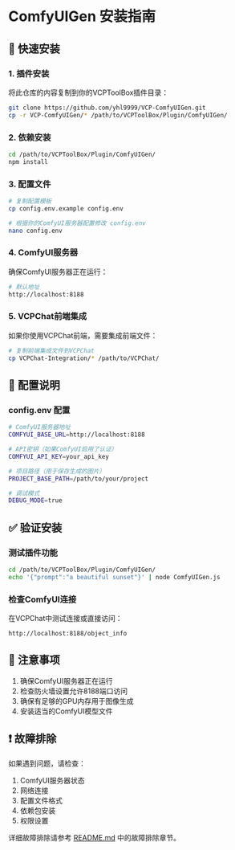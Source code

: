# ComfyUIGen 安装指南

## 🚀 快速安装

### 1. 插件安装
将此仓库的内容复制到你的VCPToolBox插件目录：
```bash
git clone https://github.com/yhl9999/VCP-ComfyUIGen.git
cp -r VCP-ComfyUIGen/* /path/to/VCPToolBox/Plugin/ComfyUIGen/
```

### 2. 依赖安装
```bash
cd /path/to/VCPToolBox/Plugin/ComfyUIGen/
npm install
```

### 3. 配置文件
```bash
# 复制配置模板
cp config.env.example config.env

# 根据你的ComfyUI服务器配置修改 config.env
nano config.env
```

### 4. ComfyUI服务器
确保ComfyUI服务器正在运行：
```bash
# 默认地址
http://localhost:8188
```

### 5. VCPChat前端集成
如果你使用VCPChat前端，需要集成前端文件：
```bash
# 复制前端集成文件到VCPChat
cp VCPChat-Integration/* /path/to/VCPChat/
```

## 🔧 配置说明

### config.env 配置
```bash
# ComfyUI服务器地址
COMFYUI_BASE_URL=http://localhost:8188

# API密钥（如果ComfyUI启用了认证）
COMFYUI_API_KEY=your_api_key

# 项目路径（用于保存生成的图片）
PROJECT_BASE_PATH=/path/to/your/project

# 调试模式
DEBUG_MODE=true
```

## ✅ 验证安装

### 测试插件功能
```bash
cd /path/to/VCPToolBox/Plugin/ComfyUIGen/
echo '{"prompt":"a beautiful sunset"}' | node ComfyUIGen.js
```

### 检查ComfyUI连接
在VCPChat中测试连接或直接访问：
```
http://localhost:8188/object_info
```

## 📝 注意事项

1. 确保ComfyUI服务器正在运行
2. 检查防火墙设置允许8188端口访问
3. 确保有足够的GPU内存用于图像生成
4. 安装适当的ComfyUI模型文件

## ❗ 故障排除

如果遇到问题，请检查：
1. ComfyUI服务器状态
2. 网络连接
3. 配置文件格式
4. 依赖包安装
5. 权限设置

详细故障排除请参考 [README.md](README.md) 中的故障排除章节。